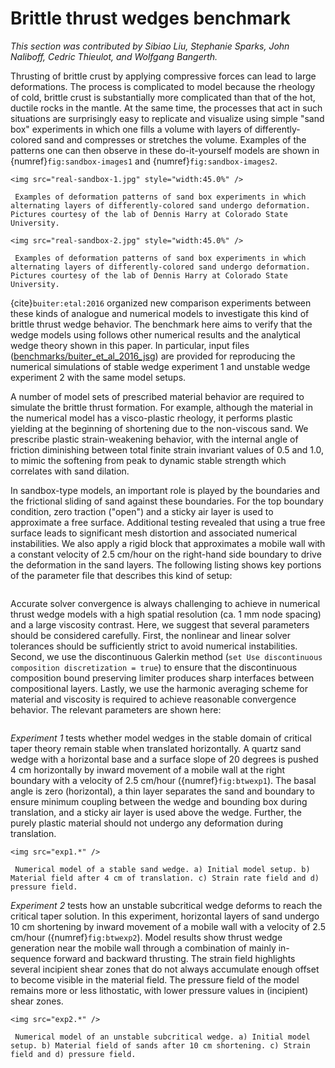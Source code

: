 # Brittle thrust wedges benchmark

*This section was contributed by Sibiao Liu, Stephanie Sparks, John Naliboff,
Cedric Thieulot, and Wolfgang Bangerth.*

Thrusting of brittle crust by applying compressive forces can lead to large
deformations. The process is complicated to model because the rheology of
cold, brittle crust is substantially more complicated than that of the hot,
ductile rocks in the mantle. At the same time, the processes that act in such
situations are surprisingly easy to replicate and visualize using simple
"sand box" experiments in which one fills a volume with layers of
differently-colored sand and compresses or stretches the volume. Examples of
the patterns one can then observe in these do-it-yourself models are shown in
{numref}`fig:sandbox-images1` and {numref}`fig:sandbox-images2`.


```{figure-md} fig:sandbox-images1
<img src="real-sandbox-1.jpg" style="width:45.0%" />

 Examples of deformation patterns of sand box experiments in which alternating layers of differently-colored sand undergo deformation. Pictures courtesy of the lab of Dennis Harry at Colorado State University.
```

```{figure-md} fig:sandbox-images2
<img src="real-sandbox-2.jpg" style="width:45.0%" />

 Examples of deformation patterns of sand box experiments in which alternating layers of differently-colored sand undergo deformation. Pictures courtesy of the lab of Dennis Harry at Colorado State University.
```

{cite}`buiter:etal:2016` organized new comparison experiments
between these kinds of analogue and numerical models to investigate this kind
of brittle thrust wedge behavior. The benchmark here aims to verify that the
wedge models using follows other numerical results and the analytical wedge
theory shown in this paper. In particular, input files
([benchmarks/buiter_et_al_2016_jsg](https://www.github.com/geodynamics/aspect/blob/main/benchmarks/buiter_et_al_2016_jsg)) are provided for reproducing the
numerical simulations of stable wedge experiment 1 and unstable wedge
experiment 2 with the same model setups.

A number of model sets of prescribed material behavior are required to
simulate the brittle thrust formation. For example, although the material in
the numerical model has a visco-plastic rheology, it performs plastic yielding
at the beginning of shortening due to the non-viscous sand. We prescribe
plastic strain-weakening behavior, with the internal angle of friction
diminishing between total finite strain invariant values of 0.5 and 1.0, to
mimic the softening from peak to dynamic stable strength which correlates with
sand dilation.

In sandbox-type models, an important role is played by the boundaries and the
frictional sliding of sand against these boundaries. For the top boundary
condition, zero traction ("open") and a sticky air layer is used
to approximate a free surface. Additional testing revealed that using a true
free surface leads to significant mesh distortion and associated numerical
instabilities. We also apply a rigid block that approximates a mobile wall
with a constant velocity of 2.5 cm/hour on the right-hand side boundary to
drive the deformation in the sand layers. The following listing shows key
portions of the parameter file that describes this kind of setup:

```{literalinclude} velocity_bc.part.prm
```

Accurate solver convergence is always challenging to achieve in numerical
thrust wedge models with a high spatial resolution (ca. 1 mm node spacing) and
a large viscosity contrast. Here, we suggest that several parameters should be
considered carefully. First, the nonlinear and linear solver tolerances should
be sufficiently strict to avoid numerical instabilities. Second, we use the
discontinuous Galerkin method
(`set Use discontinuous composition discretization = true`) to ensure that the
discontinuous composition bound preserving limiter produces sharp interfaces
between compositional layers. Lastly, we use the harmonic averaging scheme for
material and viscosity is required to achieve reasonable convergence behavior.
The relevant parameters are shown here:

```{literalinclude} convergence.part.prm
```

*Experiment 1* tests whether model wedges in the stable domain of critical
taper theory remain stable when translated horizontally. A quartz sand wedge
with a horizontal base and a surface slope of 20 degrees is pushed 4 cm
horizontally by inward movement of a mobile wall at the right boundary with a
velocity of 2.5 cm/hour ({numref}`fig:btwexp1`). The basal angle is zero
(horizontal), a thin layer separates the sand and boundary to ensure minimum
coupling between the wedge and bounding box during translation, and a sticky
air layer is used above the wedge. Further, the purely plastic material should
not undergo any deformation during translation.

```{figure-md} fig:btwexp1
<img src="exp1.*" />

 Numerical model of a stable sand wedge. a) Initial model setup. b) Material field after 4 cm of translation. c) Strain rate field and d) pressure field.
```

*Experiment 2* tests how an unstable subcritical wedge deforms to reach the
critical taper solution. In this experiment, horizontal layers of sand undergo
10 cm shortening by inward movement of a mobile wall with a velocity of 2.5
cm/hour ({numref}`fig:btwexp2`). Model results show thrust wedge generation near
the mobile wall through a combination of mainly in-sequence forward and
backward thrusting. The strain field highlights several incipient shear zones
that do not always accumulate enough offset to become visible in the material
field. The pressure field of the model remains more or less lithostatic, with
lower pressure values in (incipient) shear zones.

```{figure-md} fig:btwexp2
<img src="exp2.*" />

 Numerical model of an unstable subcritical wedge. a) Initial model setup. b) Material field of sands after 10 cm shortening. c) Strain field and d) pressure field.
```
